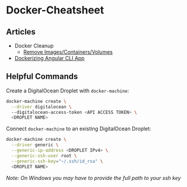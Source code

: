 # Docker-Cheatsheet

## Articles
* Docker Cleanup
  * [Remove Images/Containers/Volumes](https://www.digitalocean.com/community/tutorials/how-to-remove-docker-images-containers-and-volumes)
* [Dockerizing Angular CLI App](https://mherman.org/blog/dockerizing-an-angular-app/)

## Helpful Commands

Create a DigitalOcean Droplet with `docker-machine`:
```bash
docker-machine create \
  --driver digitalocean \ 
  --digitalocean-access-token <API ACCESS TOKEN> \
  <DROPLET NAME>
```

Connect `docker-machine` to an existing DigitalOcean Droplet:
```bash
docker-machine create \
  --driver generic \
  --generic-ip-address <DROPLET IPv4> \
  --generic-ssh-user root \
  --generic-ssh-key="~/.ssh/id_rsa" \
  <DROPLET NAME>
```
*Note: On Windows you may have to provide the full path to your ssh key*


